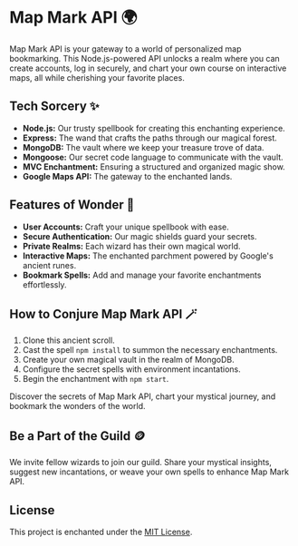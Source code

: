 # Map Mark API 🌍

Map Mark API is your gateway to a world of personalized map bookmarking. This Node.js-powered API unlocks a realm where you can create accounts, log in securely, and chart your own course on interactive maps, all while cherishing your favorite places.

## Tech Sorcery ✨

- **Node.js:** Our trusty spellbook for creating this enchanting experience.
- **Express:** The wand that crafts the paths through our magical forest.
- **MongoDB:** The vault where we keep your treasure trove of data.
- **Mongoose:** Our secret code language to communicate with the vault.
- **MVC Enchantment:** Ensuring a structured and organized magic show.
- **Google Maps API:** The gateway to the enchanted lands.

## Features of Wonder 🌟

- **User Accounts:** Craft your unique spellbook with ease.
- **Secure Authentication:** Our magic shields guard your secrets.
- **Private Realms:** Each wizard has their own magical world.
- **Interactive Maps:** The enchanted parchment powered by Google's ancient runes.
- **Bookmark Spells:** Add and manage your favorite enchantments effortlessly.

## How to Conjure Map Mark API 🪄

1. Clone this ancient scroll.
2. Cast the spell `npm install` to summon the necessary enchantments.
3. Create your own magical vault in the realm of MongoDB.
4. Configure the secret spells with environment incantations.
5. Begin the enchantment with `npm start`.

Discover the secrets of Map Mark API, chart your mystical journey, and bookmark the wonders of the world.

## Be a Part of the Guild 🪙

We invite fellow wizards to join our guild. Share your mystical insights, suggest new incantations, or weave your own spells to enhance Map Mark API.

## License

This project is enchanted under the [MIT License](LICENSE).
